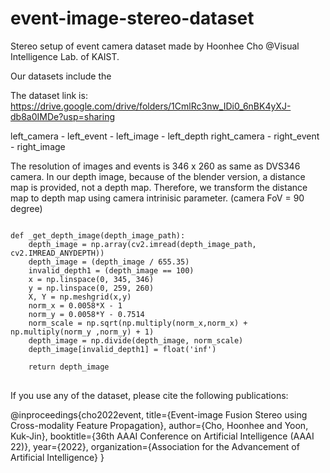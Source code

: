 # event-image-stereo-dataset

Stereo setup of event camera dataset made by Hoonhee Cho @Visual Intelligence Lab. of KAIST. 

Our datasets include the 



The dataset link is: https://drive.google.com/drive/folders/1CmlRc3nw_IDi0_6nBK4yXJ-db8a0IMDe?usp=sharing

left_camera
    - left_event
    - left_image
    - left_depth
right_camera
    - right_event
    - right_image

The resolution of images and events is 346 x 260 as same as DVS346 camera.
In our depth image, because of the blender version, a distance map is provided, not a depth map.
Therefore, we transform the distance map to depth map using camera intrinisic parameter. (camera FoV = 90 degree)

<pre>
<code>
def _get_depth_image(depth_image_path):
    depth_image = np.array(cv2.imread(depth_image_path, cv2.IMREAD_ANYDEPTH))
    depth_image = (depth_image / 655.35)
    invalid_depth1 = (depth_image == 100)
    x = np.linspace(0, 345, 346) 
    y = np.linspace(0, 259, 260)
    X, Y = np.meshgrid(x,y)
    norm_x = 0.0058*X - 1
    norm_y = 0.0058*Y - 0.7514
    norm_scale = np.sqrt(np.multiply(norm_x,norm_x) + np.multiply(norm_y ,norm_y) + 1)
    depth_image = np.divide(depth_image, norm_scale)
    depth_image[invalid_depth1] = float('inf')
    
    return depth_image
</code>
</pre>

If you use any of the dataset, please cite the following publications:

@inproceedings{cho2022event,
  title={Event-image Fusion Stereo using Cross-modality Feature Propagation},
  author={Cho, Hoonhee and Yoon, Kuk-Jin},
  booktitle={36th AAAI Conference on Artificial Intelligence (AAAI 22)},
  year={2022},
  organization={Association for the Advancement of Artificial Intelligence}
}
